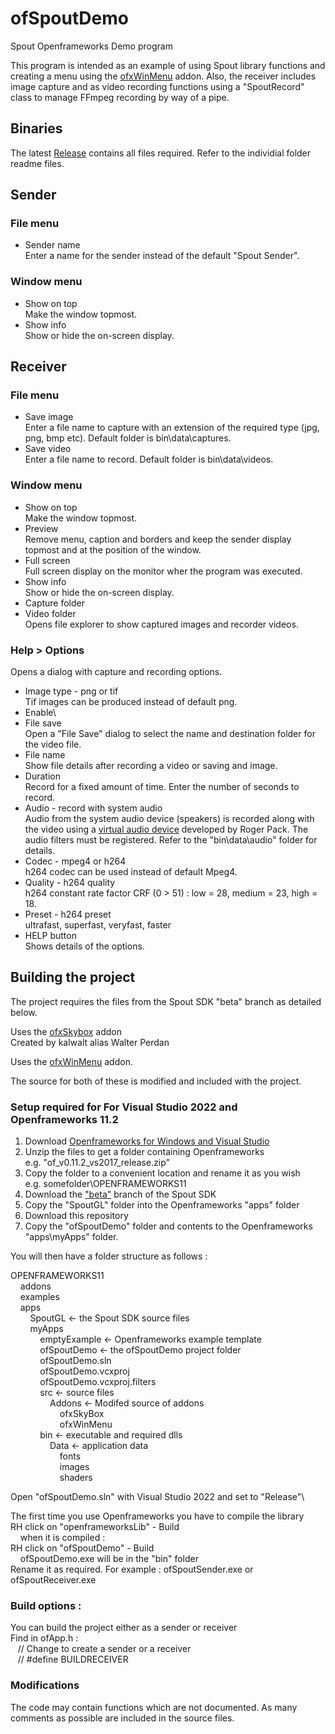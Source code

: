 # ofSpoutDemo
Spout Openframeworks Demo program

This program is intended as an example of using Spout library functions and creating a menu using the [ofxWinMenu](https://github.com/leadedge/ofxWinMenu) addon. Also, the receiver includes image capture and as video recording functions using a "SpoutRecord" class to manage FFmpeg recording by way of a pipe.

## Binaries

The latest [Release](https://github.com/leadedge/ofSpoutDemo/releases) contains all files required. Refer to the individial folder readme files.

## Sender

### File menu
* Sender name\
Enter a name for the sender instead of the default "Spout Sender".

### Window menu
* Show on top\
Make the window topmost.
* Show info\
Show or hide the on-screen display.

## Receiver

### File menu
* Save image\
Enter a file name to capture with an extension of the required type (jpg, png, bmp etc). Default folder is bin\data\captures.
* Save video\
Enter a file name to record. Default folder is bin\data\videos.

### Window menu
* Show on top\
Make the window topmost.
* Preview\
Remove menu, caption and borders and keep the sender display topmost and at the position of the window.
* Full screen\
Full screen display on the monitor wher the program was executed.
* Show info\
Show or hide the on-screen display.
* Capture folder
* Video folder\
Opens file explorer to show captured images and recorder videos.

### Help > Options
Opens a dialog with capture and recording options.

* Image type - png or tif\
Tif images can be produced instead of default png.
* Enable\
* File save\
Open a "File Save" dialog to select the name and destination folder for the video file.
* File name\
Show file details after recording a video or saving and image.
* Duration\
Record for a fixed amount of time. Enter the number of seconds to record.
* Audio - record with system audio\
Audio from the system audio device (speakers) is recorded along with the video using a [virtual audio device](https://github.com/rdp/virtual-audio-capture-grabber-device) developed by Roger Pack. The audio filters must be registered. Refer to the "bin\data\audio" folder for details.
* Codec - mpeg4 or h264\
h264 codec can be used instead of default Mpeg4.
* Quality - h264 quality\
h264 constant rate factor CRF (0 > 51) : low = 28, medium = 23, high = 18.
* Preset - h264 preset\
ultrafast, superfast, veryfast, faster
* HELP button\
Shows details of the options.

## Building the project

The project requires the files from the Spout SDK "beta" branch as detailed below.

Uses the [ofxSkybox](https://github.com/kalwalt/ofxSkyBox) addon\
Created by kalwalt alias Walter Perdan

Uses the [ofxWinMenu](https://github.com/leadedge/ofxWinMenu) addon.

The source for both of these is modified and included with the project.

### Setup required for For Visual Studio 2022 and Openframeworks 11.2
  
  1) Download [Openframeworks for Windows and Visual Studio](https://openframeworks.cc/download)
  2) Unzip the files to get a folder containing Openframeworks\
       e.g. "of_v0.11.2_vs2017_release.zip"
  3) Copy the folder to a convenient location and rename it as you wish\
       e.g. somefolder\OPENFRAMEWORKS11
  4) Download the ["beta"](https://github.com/leadedge/Spout2/tree/beta) branch of the Spout SDK
  5) Copy the "SpoutGL" folder into the Openframeworks "apps" folder
  6) Download this repository
  7) Copy the "ofSpoutDemo" folder and contents to the Openframeworks "apps\myApps" folder.
  
You will then have a folder structure as follows :
  
OPENFRAMEWORKS11\
&nbsp;&nbsp;&nbsp;&nbsp;addons\
&nbsp;&nbsp;&nbsp;&nbsp;examples\
&nbsp;&nbsp;&nbsp;&nbsp;apps\
&nbsp;&nbsp;&nbsp;&nbsp;&nbsp;&nbsp;&nbsp;&nbsp;SpoutGL <- the Spout SDK source files\
&nbsp;&nbsp;&nbsp;&nbsp;&nbsp;&nbsp;&nbsp;&nbsp;myApps\
&nbsp;&nbsp;&nbsp;&nbsp;&nbsp;&nbsp;&nbsp;&nbsp;&nbsp;&nbsp;&nbsp;&nbsp;emptyExample <- Openframeworks example template\
&nbsp;&nbsp;&nbsp;&nbsp;&nbsp;&nbsp;&nbsp;&nbsp;&nbsp;&nbsp;&nbsp;&nbsp;ofSpoutDemo <- the ofSpoutDemo project folder\
&nbsp;&nbsp;&nbsp;&nbsp;&nbsp;&nbsp;&nbsp;&nbsp;&nbsp;&nbsp;&nbsp;&nbsp;ofSpoutDemo.sln\
&nbsp;&nbsp;&nbsp;&nbsp;&nbsp;&nbsp;&nbsp;&nbsp;&nbsp;&nbsp;&nbsp;&nbsp;ofSpoutDemo.vcxproj\
&nbsp;&nbsp;&nbsp;&nbsp;&nbsp;&nbsp;&nbsp;&nbsp;&nbsp;&nbsp;&nbsp;&nbsp;ofSpoutDemo.vcxproj.filters\
&nbsp;&nbsp;&nbsp;&nbsp;&nbsp;&nbsp;&nbsp;&nbsp;&nbsp;&nbsp;&nbsp;&nbsp;src <- source files\
&nbsp;&nbsp;&nbsp;&nbsp;&nbsp;&nbsp;&nbsp;&nbsp;&nbsp;&nbsp;&nbsp;&nbsp;&nbsp;&nbsp;&nbsp;&nbsp;Addons <- Modifed source of addons\
&nbsp;&nbsp;&nbsp;&nbsp;&nbsp;&nbsp;&nbsp;&nbsp;&nbsp;&nbsp;&nbsp;&nbsp;&nbsp;&nbsp;&nbsp;&nbsp;&nbsp;&nbsp;&nbsp;&nbsp;ofxSkyBox\
&nbsp;&nbsp;&nbsp;&nbsp;&nbsp;&nbsp;&nbsp;&nbsp;&nbsp;&nbsp;&nbsp;&nbsp;&nbsp;&nbsp;&nbsp;&nbsp;&nbsp;&nbsp;&nbsp;&nbsp;ofxWinMenu\
&nbsp;&nbsp;&nbsp;&nbsp;&nbsp;&nbsp;&nbsp;&nbsp;&nbsp;&nbsp;&nbsp;&nbsp;bin <- executable and required dlls\
&nbsp;&nbsp;&nbsp;&nbsp;&nbsp;&nbsp;&nbsp;&nbsp;&nbsp;&nbsp;&nbsp;&nbsp;&nbsp;&nbsp;&nbsp;&nbsp;Data <- application data\
&nbsp;&nbsp;&nbsp;&nbsp;&nbsp;&nbsp;&nbsp;&nbsp;&nbsp;&nbsp;&nbsp;&nbsp;&nbsp;&nbsp;&nbsp;&nbsp;&nbsp;&nbsp;&nbsp;&nbsp;fonts\
&nbsp;&nbsp;&nbsp;&nbsp;&nbsp;&nbsp;&nbsp;&nbsp;&nbsp;&nbsp;&nbsp;&nbsp;&nbsp;&nbsp;&nbsp;&nbsp;&nbsp;&nbsp;&nbsp;&nbsp;images\
&nbsp;&nbsp;&nbsp;&nbsp;&nbsp;&nbsp;&nbsp;&nbsp;&nbsp;&nbsp;&nbsp;&nbsp;&nbsp;&nbsp;&nbsp;&nbsp;&nbsp;&nbsp;&nbsp;&nbsp;shaders
                 
Open "ofSpoutDemo.sln" with Visual Studio 2022 and set to "Release"\
 
The first time you use Openframeworks you have to compile the library\
RH click on "openframeworksLib" - Build\
&nbsp;&nbsp;&nbsp;&nbsp;when it is compiled :\
RH click on "ofSpoutDemo" - Build\
&nbsp;&nbsp;&nbsp;&nbsp;ofSpoutDemo.exe will be in the "bin" folder\
Rename it as required. For example : ofSpoutSender.exe or ofSpoutReceiver.exe

### Build options :

You can build the project either as a sender or receiver\
Find in ofApp.h :\
&nbsp;&nbsp;&nbsp;// Change to create a sender or a receiver\
&nbsp;&nbsp;&nbsp;// #define BUILDRECEIVER

### Modifications

The code may contain functions which are not documented. As many comments as possible are included in the source files.



